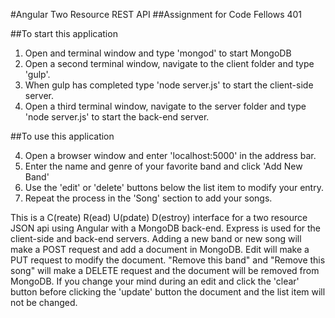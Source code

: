 #Angular Two Resource REST API
##Assignment for Code Fellows 401

##To start this application

1. Open and terminal window and type 'mongod' to start MongoDB
2. Open a second terminal window, navigate to the client folder and type 'gulp'.
3. When gulp has completed type 'node server.js' to start the client-side server.
3. Open a third terminal window, navigate to the server folder and type
   'node server.js' to start the back-end server.

##To use this application

4. Open a browser window and enter 'localhost:5000' in the address bar.
5. Enter the name and genre of your favorite band and click 'Add New Band'
6. Use the 'edit' or 'delete' buttons below the list item to modify your entry.
7. Repeat the process in the 'Song' section to add your songs.

This is a C(reate) R(ead) U(pdate) D(estroy) interface for a two resource JSON api using Angular with a MongoDB back-end. Express is used for the client-side and
back-end servers.
Adding a new band or new song will make a POST request and add a document in MongoDB. Edit will make a PUT request to modify the document. "Remove this band" and "Remove this song" will make a DELETE request and the document will be removed from MongoDB.
If you change your mind during an edit and click the 'clear' button before clicking
the 'update' button the document and the list item will not be changed.
